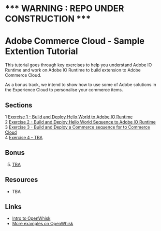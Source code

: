 *** WARNING : REPO UNDER CONSTRUCTION ***
================================================

Adobe Commerce Cloud - Sample Extention Tutorial
================================================

This tutorial goes through key exercises to help you understand Adobe IO Runtime and work on Adobe IO Runtime to build extension to Adobe Commerce Cloud. 

As a bonus track, we intend to show how to use some of Adobe solutions in the Experience Cloud to personalise your commerce items.

Sections
--------

1 [Exercise 1 - Build and Deploy Hello World to Adobe IO Runtime](exercise-01/tutorial-01-hello-world.md)  
2 [Exercise 2 - Build and Deploy Hello World Sequence to Adobe IO Runtime](exercise-02/tutorial-02-hello-world-sequence.md)  
3 [Exercise 3 - Build and Deploy a Commerce sequence for to Commerce Cloud](exercise-03/tutorial-03-extend-ccif.md)  
4 [Exercise 4 - TBA](exercise-04/tutorial-04-modify-deploy-ccif-sequence.md) 

Bonus
-----

5. [TBA](exercise-05/tba.md)

Resources
---------
* TBA

Links
-----
* [Intro to OpenWhisk](https://www.youtube.com/watch?v=phsSvI7JB48 )
* [More examples on OpenWhisk](https://www.raymondcamden.com/2017/01/06/an-example-of-an-openwhisk-sequence)
